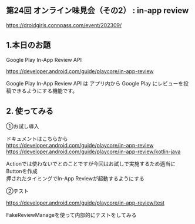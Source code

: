 ## 第24回 オンライン味見会（その2） : in-app review
https://droidgirls.connpass.com/event/202309/

## 1.本日のお題

Google Play In-App Review API 

https://developer.android.com/guide/playcore/in-app-review

Google Play In-App Review API は アプリ内から Google Play にレビューを投稿できるようにする機能です。



## 2. 使ってみる

①お試し導入

ドキュメントはこちらから  
https://developer.android.com/guide/playcore/in-app-review
https://developer.android.com/guide/playcore/in-app-review/kotlin-java

Actionでは使わないでとのことですが今回はお試しで実施するため適当にButtonを作成  
押されたタイミングでIn-App Reviewが起動するようにする

②テスト

https://developer.android.com/guide/playcore/in-app-review/test

FakeReviewManageを使って内部的にテストをしてみる
